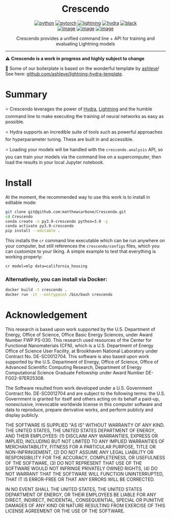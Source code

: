 <div align="center">

# Crescendo

[![python](https://img.shields.io/badge/-Python_3.9+-blue?logo=python&logoColor=white)](https://github.com/pre-commit/pre-commit) 
[![pytorch](https://img.shields.io/badge/PyTorch_2.0+-ee4c2c?logo=pytorch&logoColor=white)](https://pytorch.org/get-started/locally/)
[![lightning](https://img.shields.io/badge/-Lightning_2.0+-792ee5?logo=pytorchlightning&logoColor=white)](https://pytorchlightning.ai/)
[![hydra](https://img.shields.io/badge/Config-Hydra_1.3-89b8cd)](https://hydra.cc/)
[![black](https://img.shields.io/badge/Code%20Style-Black-black.svg?labelColor=gray)](https://black.readthedocs.io/en/stable/) <br>
[![image](https://github.com/matthewcarbone/crescendo/actions/workflows/smoke.yml/badge.svg)](https://github.com/matthewcarbone/crescendo/actions/workflows/smoke.yml)
[![image](https://github.com/matthewcarbone/crescendo/actions/workflows/examples.yml/badge.svg)](https://github.com/matthewcarbone/crescendo/actions/workflows/examples.yml)
[![image](https://github.com/matthewcarbone/crescendo/actions/workflows/unit.yml/badge.svg)](https://github.com/matthewcarbone/crescendo/actions/workflows/unit.yml)


Crescendo provides a unified command line + API for training and evaluating Lightning models

</div>

------------

⚠️ **Crescendo is a work in progress and highly subject to change**

🙏 Some of our boilerplate is based on the wonderful template by [ashleve](https://github.com/ashleve)! See here: [github.com/ashleve/lightning-hydra-template](https://github.com/ashleve/lightning-hydra-template).

# Summary

⭐️ Crescendo leverages the power of [Hydra](https://hydra.cc), [Lightning](https://lightning.ai) and the humble command line to make executing the training of neural networks as easy as possible.

⭐️ Hydra supports an incredible suite of tools such as powerful approaches for hyperparameter tuning. These are built in and accessible.

⭐️ Loading your models will be handled with the `crescendo.analysis` API, so you can train your models via the command line on a supercomputer, then load the results in your local Jupyter notebook.

# Install

At the moment, the recommended way to use this work is to install in editable mode:

```bash
git clone git@github.com:matthewcarbone/Crescendo.git
cd Crescendo
conda create -n py3.9-crescendo python=3.9 -y
conda activate py3.9-crescendo
pip install --editable .
```

This installs the `cr` command line executable which can be run anywhere on your computer, but still references the `crescendo/configs` files, which you can customize to your liking. A simple example to test that everything is working properly:

```bash
cr model=mlp data=california_housing
```

### Alternatively, you can install via Docker:

```bash
docker build -t crescendo .
docker run -it --entrypoint /bin/bash crescendo
```

# Acknowledgement

This research is based upon work supported by the U.S. Department of Energy, Office of Science, Office Basic Energy Sciences, under Award Number FWP PS-030. This research used resources of the Center for Functional Nanomaterials (CFN), which is a U.S. Department of Energy Office of Science User Facility, at Brookhaven National Laboratory under Contract No. DE-SC0012704. This software is also based upon work supported by the U.S. Department of Energy, Office of Science, Office of Advanced Scientific Computing Research, Department of Energy Computational Science Graduate Fellowship under Award Number DE-FG02-97ER25308. 

The Software resulted from work developed under a U.S. Government Contract No. DE-SC0012704 and are subject to the following terms: the U.S. Government is granted for itself and others acting on its behalf a paid-up, nonexclusive, irrevocable worldwide license in this computer software and data to reproduce, prepare derivative works, and perform publicly and display publicly.

THE SOFTWARE IS SUPPLIED "AS IS" WITHOUT WARRANTY OF ANY KIND. THE UNITED STATES, THE UNITED STATES DEPARTMENT OF ENERGY, AND THEIR EMPLOYEES: (1) DISCLAIM ANY WARRANTIES, EXPRESS OR IMPLIED, INCLUDING BUT NOT LIMITED TO ANY IMPLIED WARRANTIES OF MERCHANTABILITY, FITNESS FOR A PARTICULAR PURPOSE, TITLE OR NON-INFRINGEMENT, (2) DO NOT ASSUME ANY LEGAL LIABILITY OR RESPONSIBILITY FOR THE ACCURACY, COMPLETENESS, OR USEFULNESS OF THE SOFTWARE, (3) DO NOT REPRESENT THAT USE OF THE SOFTWARE WOULD NOT INFRINGE PRIVATELY OWNED RIGHTS, (4) DO NOT WARRANT THAT THE SOFTWARE WILL FUNCTION UNINTERRUPTED, THAT IT IS ERROR-FREE OR THAT ANY ERRORS WILL BE CORRECTED.

IN NO EVENT SHALL THE UNITED STATES, THE UNITED STATES DEPARTMENT OF ENERGY, OR THEIR EMPLOYEES BE LIABLE FOR ANY DIRECT, INDIRECT, INCIDENTAL, CONSEQUENTIAL, SPECIAL OR PUNITIVE DAMAGES OF ANY KIND OR NATURE RESULTING FROM EXERCISE OF THIS LICENSE AGREEMENT OR THE USE OF THE SOFTWARE.

